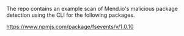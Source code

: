 The repo contains an example scan of Mend.io's malicious package detection using the CLI for the following packages.

https://www.npmjs.com/package/fsevents/v/1.0.10